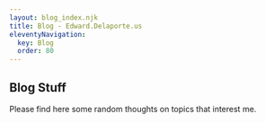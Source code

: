 ```yaml
---
layout: blog_index.njk
title: Blog - Edward.Delaporte.us
eleventyNavigation:
  key: Blog 
  order: 80
---
```


## Blog Stuff

Please find here some random thoughts on topics that interest me.
